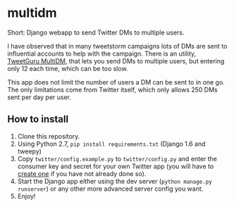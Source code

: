 multidm
=======

Short: Django webapp to send Twitter DMs to multiple users.

I have observed that in many tweetstorm campaigns lots of DMs are sent to influential accounts to help with the campaign. There is an utility, [TweetGuru MultiDM], that lets you send DMs to multiple users, but entering only 12 each time, which can be too slow.

This app does not limit the number of users a DM can be sent to in one go. The only limitations come from Twitter itself, which only allows 250 DMs sent per day per user.


How to install
----------------

1. Clone this repository.
2. Using Python 2.7, ``pip install requirements.txt``  (Django 1.6 and tweepy)
3. Copy ``twitter/config.example.py`` to ``twitter/config.py`` and enter the consumer key and secret for your own Twitter app (you will have to [create one] if you have not already done so).
4. Start the Django app either using the dev server (``python manage.py runserver``) or any other more advanced server config you want.
5. Enjoy!

[TweetGuru MultiDM]:http://tweetguru.net/multi/
[create one]:http://apps.twitter.com

